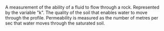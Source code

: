 A measurement of the ability of a fluid to flow through a rock. Represented by the variable "k". The quality of the soil that enables water to move through the profile. Permeability is measured as the number of metres per sec that water moves through the saturated soil.
